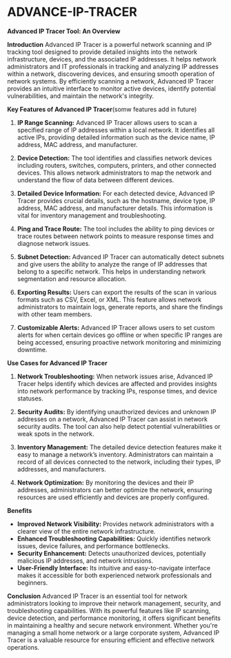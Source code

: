 # ADVANCE-IP-TRACER
**Advanced IP Tracer Tool: An Overview**

**Introduction**
Advanced IP Tracer is a powerful network scanning and IP tracking tool designed to provide detailed insights into the network infrastructure, devices, and the associated IP addresses. It helps network administrators and IT professionals in tracking and analyzing IP addresses within a network, discovering devices, and ensuring smooth operation of network systems. By efficiently scanning a network, Advanced IP Tracer provides an intuitive interface to monitor active devices, identify potential vulnerabilities, and maintain the network's integrity.

**Key Features of Advanced IP Tracer**(somw features add in future)
1. **IP Range Scanning:** 
   Advanced IP Tracer allows users to scan a specified range of IP addresses within a local network. It identifies all active IPs, providing detailed information such as the device name, IP address, MAC address, and manufacturer.

2. **Device Detection:** 
   The tool identifies and classifies network devices including routers, switches, computers, printers, and other connected devices. This allows network administrators to map the network and understand the flow of data between different devices.

3. **Detailed Device Information:** 
   For each detected device, Advanced IP Tracer provides crucial details, such as the hostname, device type, IP address, MAC address, and manufacturer details. This information is vital for inventory management and troubleshooting.

4. **Ping and Trace Route:** 
   The tool includes the ability to ping devices or trace routes between network points to measure response times and diagnose network issues.

5. **Subnet Detection:** 
   Advanced IP Tracer can automatically detect subnets and give users the ability to analyze the range of IP addresses that belong to a specific network. This helps in understanding network segmentation and resource allocation.

6. **Exporting Results:** 
   Users can export the results of the scan in various formats such as CSV, Excel, or XML. This feature allows network administrators to maintain logs, generate reports, and share the findings with other team members.

7. **Customizable Alerts:** 
   Advanced IP Tracer allows users to set custom alerts for when certain devices go offline or when specific IP ranges are being accessed, ensuring proactive network monitoring and minimizing downtime.

**Use Cases for Advanced IP Tracer**
1. **Network Troubleshooting:** 
   When network issues arise, Advanced IP Tracer helps identify which devices are affected and provides insights into network performance by tracking IPs, response times, and device statuses.

2. **Security Audits:** 
   By identifying unauthorized devices and unknown IP addresses on a network, Advanced IP Tracer can assist in network security audits. The tool can also help detect potential vulnerabilities or weak spots in the network.

3. **Inventory Management:** 
   The detailed device detection features make it easy to manage a network’s inventory. Administrators can maintain a record of all devices connected to the network, including their types, IP addresses, and manufacturers.

4. **Network Optimization:** 
   By monitoring the devices and their IP addresses, administrators can better optimize the network, ensuring resources are used efficiently and devices are properly configured.

**Benefits**
- **Improved Network Visibility:** Provides network administrators with a clearer view of the entire network infrastructure.
- **Enhanced Troubleshooting Capabilities:** Quickly identifies network issues, device failures, and performance bottlenecks.
- **Security Enhancement:** Detects unauthorized devices, potentially malicious IP addresses, and network intrusions.
- **User-Friendly Interface:** Its intuitive and easy-to-navigate interface makes it accessible for both experienced network professionals and beginners.

**Conclusion**
Advanced IP Tracer is an essential tool for network administrators looking to improve their network management, security, and troubleshooting capabilities. With its powerful features like IP scanning, device detection, and performance monitoring, it offers significant benefits in maintaining a healthy and secure network environment. Whether you're managing a small home network or a large corporate system, Advanced IP Tracer is a valuable resource for ensuring efficient and effective network operations.
